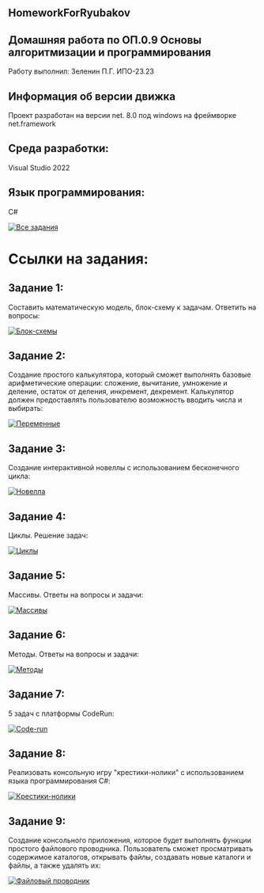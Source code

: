 ## HomeworkForRyubakov

## Домашняя работа по ОП.0.9 Основы алгоритмизации и программирования
Работу выполнил: Зеленин П.Г. ИПО-23.23
## Информация об версии движка
Проект разработан на версии net. 8.0 под windows на фреймворке net.framework
## Среда разработки: 
Visual Studio 2022
## Язык программирования:
С#

[![Все задания](https://img.shields.io/badge/📁_Все_задания-607D8B?style=for-the-badge&logo=github&logoColor=white)](https://github.com/MinorityKilla/homeworkZelenin/tree/main/Tasks)

# Ссылки на задания:

## Задание 1:
Составить математическую модель, блок-схему к задачам. Ответить на вопросы:

[![Блок-схемы](https://img.shields.io/badge/📐_Блок--схемы-3F51B5?style=for-the-badge&logo=diagram-project&logoColor=white)](https://github.com/MinorityKilla/homeworkZelenin/blob/main/Tasks/блок-схемы/README.md)

## Задание 2:
Cоздание простого калькулятора, который сможет выполнять базовые арифметические операции: сложение, вычитание, умножение и деление, остаток от деления, инкремент, декремент. Калькулятор должен предоставлять пользователю возможность вводить числа и выбирать:

[![Переменные](https://img.shields.io/badge/📝_Калькулятор-673AB7?style=for-the-badge&logo=book&logoColor=white)](https://github.com/MinorityKilla/homeworkZelenin/blob/main/Tasks/Изучение%20переменных%20и%20констант%2C%20литералов%2C%20типов%20данных%2C%20консольный%20вводвывод/README.md)  

## Задание 3:
Создание интерактивной новеллы с использованием бесконечного цикла:

[![Новелла](https://img.shields.io/badge/📖_Текстовая_новелла-E91E63?style=for-the-badge&logo=bookstack&logoColor=white)](https://github.com/MinorityKilla/homeworkZelenin/blob/main/Tasks/Новелла/README.md)

## Задание 4:
Циклы. Решение задач:

[![Циклы](https://img.shields.io/badge/🔄_Циклы-FF5722?style=for-the-badge&logo=loop&logoColor=white)](https://github.com/MinorityKilla/homeworkZelenin/blob/main/Tasks/Циклы/README.md)

## Задание 5:
Массивы. Ответы на вопросы и задачи:

[![Массивы](https://img.shields.io/badge/📊_Массивы-9C27B0?style=for-the-badge&logo=array&logoColor=white)](https://github.com/MinorityKilla/homeworkZelenin/blob/main/Tasks/Массивы/README.md)  

## Задание 6:
Методы. Ответы на вопросы и задачи:

[![Методы](https://img.shields.io/badge/📚_Методы-607D8B?style=for-the-badge&logo=book&logoColor=white)](https://github.com/MinorityKilla/homeworkZelenin/blob/main/Tasks/Методы/README.md)

## Задание 7:
5 задач с платформы CodeRun:

[![Code-run](https://img.shields.io/badge/🏃_Code--run-00BCD4?style=for-the-badge&logo=github&logoColor=white)](https://github.com/MinorityKilla/homeworkZelenin/blob/main/Tasks/Code-run/README.md)  

## Задание 8:
Реализовать консольную игру "крестики-нолики" с использованием языка программирования C#:

[![Крестики-нолики](https://img.shields.io/badge/❌⭕_Крестики--нолики-4CAF50?style=for-the-badge&logo=gamejolt&logoColor=white)](https://github.com/MinorityKilla/homeworkZelenin/blob/main/Tasks/Крестики%20нолики/README.md)  

## Задание 9:
Создание консольного приложения, которое будет выполнять функции простого файлового проводника. Пользователь сможет просматривать содержимое каталогов, открывать файлы, создавать новые каталоги и файлы, а также удалять их:

[![Файловый проводник](https://img.shields.io/badge/📁_Файловый_проводник-795548?style=for-the-badge&logo=windows-terminal&logoColor=white)](https://github.com/MinorityKilla/homeworkZelenin/blob/main/Tasks/Консольный%20файловый%20проводник%20с%20управлением%20дисками/README.md)  
